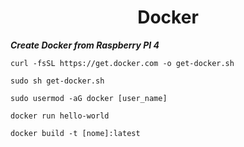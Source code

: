 <h1 align=center>Docker</h1>


***Create Docker from Raspberry PI 4***

```
curl -fsSL https://get.docker.com -o get-docker.sh
```
```
sudo sh get-docker.sh
```
```
sudo usermod -aG docker [user_name]
```
```
docker run hello-world
```
```
docker build -t [nome]:latest
```
